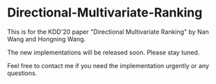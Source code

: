 # Directional-Multivariate-Ranking

This is for the KDD'20 paper "Directional Multivariate Ranking" by Nan Wang and Hongning Wang. 

The new implementations will be released soon. Please stay tuned. 

Feel free to contact me if you need the implementation urgently or any questions. 
